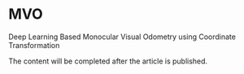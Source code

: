 # MVO
Deep Learning Based Monocular Visual Odometry using Coordinate Transformation

The content will be completed after the article is published.
